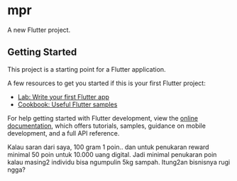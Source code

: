 # mpr

A new Flutter project.

## Getting Started

This project is a starting point for a Flutter application.

A few resources to get you started if this is your first Flutter project:

- [Lab: Write your first Flutter app](https://docs.flutter.dev/get-started/codelab)
- [Cookbook: Useful Flutter samples](https://docs.flutter.dev/cookbook)

For help getting started with Flutter development, view the
[online documentation](https://docs.flutter.dev/), which offers tutorials,
samples, guidance on mobile development, and a full API reference.

Kalau saran dari saya, 100 gram 1 poin.. dan untuk penukaran reward minimal 50 poin untuk 10.000 uang digital. Jadi minimal penukaran poin kalau masing2 individu bisa ngumpulin 5kg sampah. Itung2an bisnisnya rugi ngga?
